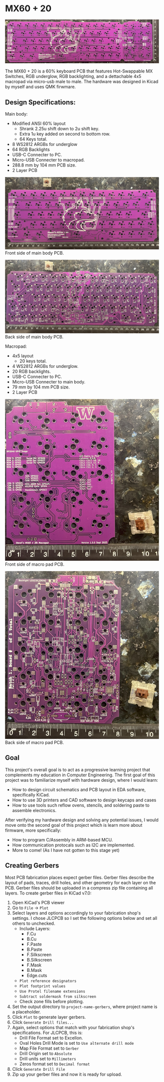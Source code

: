 # MX60 + 20

![./media/whole_kb_pcb.jpg](./media/whole_kb_pcb.jpg)

The MX60 + 20 is a 60% keyboard PCB that features Hot-Swappable MX Switches, RGB underglow, RGB backlighting, and a dettachable 4x5 macropad via micro-usb male to male. The hardware was designed in Kicad by myself and uses QMK firwmare.

## Design Specifications:
Main body:
- Modified ANSI 60% layout
    - Shrank 2.25u shift down to 2u shift key.
    - Extra 1u key added on second to bottom row.
    - 64 Keys total.
- 8 WS2812 ARGBs for underglow
- 64 RGB Backlights
- USB-C Connecter to PC.
- Micro-USB Connecter to macropad.
- 288.8 mm by 104 mm PCB size.
- 2 Layer PCB

![./media/front_main_pcb.jpg](./media/front_main_pcb.jpg)
Front side of main body PCB.

![./media/back_main_pcb.jpg](./media/back_main_pcb.jpg)
Back side of main body PCB.

Macropad:
- 4x5 layout
    - 20 keys total.
- 4 WS2812 ARGBs for underglow.
- 20 RGB backlights.
- USB-C Connecter to PC.
- Micro-USB Connecter to main body.
- 79 mm by 104 mm PCB size.
- 2 Layer PCB

![./media/front_pad_pcb.jpg](./media/front_pad_pcb.jpg)
Front side of macro pad PCB.

![./media/back_pad_pcb.jpg](./media/back_pad_pcb.jpg)
Back side of macro pad PCB.

## Goal
This project's overall goal is to act as a progressive learning project that complements my education in Computer Engineering. The first goal of this project was to familiarize myself with hardware design, where I would learn: 
- How to design circuit schematics and PCB layout in EDA software, specifically KiCad.
- How to use 3D printers and CAD software to design keycaps and cases
- How to use tools such reflow ovens, stencils, and soldering paste to assemble electronics.

<p>After verifying my hardware design and solving any potential issues, I would move onto the second goal of this project which is learn more about firmware, more specifically:</p>

- How to program C/Assembly in ARM-based MCU.
- How communication protocals such as I2C are implemented.
- More to come! (As I have not gotten to this stage yet)

## Creating Gerbers
Most PCB fabrication places expect gerber files. Gerber files describe the layout of pads, traces, drill holes, and other geometry for each layer on the PCB. Gerber files should be uploaded in a compress zip file containing all layers. To create gerber files in KiCad v7.0:

1. Open KiCad's PCB viewer
2. Go to `File` -> `Plot`
3. Select layers and options accordingly to your fabrication shop's settings. I chose JLCPCB so I set the following options below and set all others to unchecked.
    * Include Layers:
        * F.Cu
        * B.Cu
        * F.Paste
        * B.Paste
        * F.Silkscreen
        * B.Silkscreen
        * F.Mask
        * B.Mask
        * Edge.cuts
    * `Plot reference designators`
    * `Plot footprint values`
    * `Use Protel filename extensions`
    * `Subtract soldermask from silkscreen`
    * Check zone fills before plotting.
4. Set the output directory to `project-name-gerbers`, where project name is a placeholder.
5. Click `Plot` to generate layer gerbers.
6. Click `Generate Drill files...`
7. Again, select options that match with your fabrication shop's specifications. For JLCPCB, this is:
    * Drill File Format set to Excellon.
    * Oval Holes Drill Mode is set to `Use alternate drill mode`
    * Map File Format set to `Gerber`
    * Drill Origin set to `Absolute`
    * Drill units set to `Millimeters`
    * Zeros format set to `Decimal format`
8. Click `Generate Drill File`
9. Zip up your gerber files and now it is ready for upload.